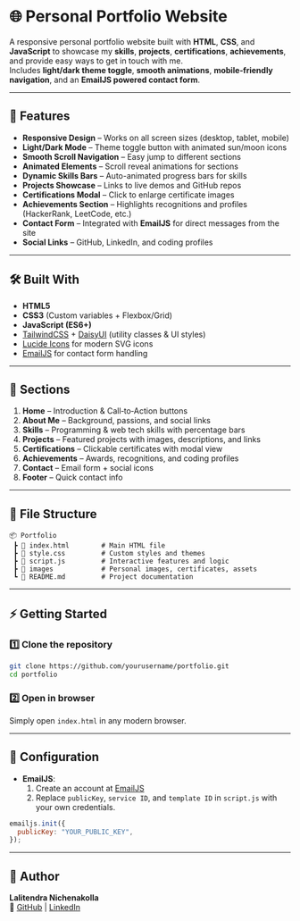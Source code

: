 # 🌐 Personal Portfolio Website

A responsive personal portfolio website built with **HTML**, **CSS**, and **JavaScript** to showcase my **skills**, **projects**, **certifications**, **achievements**, and provide easy ways to get in touch with me.  
Includes **light/dark theme toggle**, **smooth animations**, **mobile‑friendly navigation**, and an **EmailJS powered contact form**.

***

## 🚀 Features

- **Responsive Design** – Works on all screen sizes (desktop, tablet, mobile)
- **Light/Dark Mode** – Theme toggle button with animated sun/moon icons
- **Smooth Scroll Navigation** – Easy jump to different sections
- **Animated Elements** – Scroll reveal animations for sections
- **Dynamic Skills Bars** – Auto-animated progress bars for skills
- **Projects Showcase** – Links to live demos and GitHub repos
- **Certifications Modal** – Click to enlarge certificate images
- **Achievements Section** – Highlights recognitions and profiles (HackerRank, LeetCode, etc.)
- **Contact Form** – Integrated with **EmailJS** for direct messages from the site
- **Social Links** – GitHub, LinkedIn, and coding profiles

***

## 🛠️ Built With

- **HTML5**
- **CSS3** (Custom variables + Flexbox/Grid)
- **JavaScript (ES6+)**
- [TailwindCSS](https://tailwindcss.com/) + [DaisyUI](https://daisyui.com/) (utility classes & UI styles)
- [Lucide Icons](https://lucide.dev/) for modern SVG icons
- [EmailJS](https://www.emailjs.com/) for contact form handling

***

## 📂 Sections

1. **Home** – Introduction & Call‑to‑Action buttons
2. **About Me** – Background, passions, and social links  
3. **Skills** – Programming & web tech skills with percentage bars  
4. **Projects** – Featured projects with images, descriptions, and links  
5. **Certifications** – Clickable certificates with modal view  
6. **Achievements** – Awards, recognitions, and coding profiles  
7. **Contact** – Email form + social icons  
8. **Footer** – Quick contact info

***

## 📂 File Structure

```
📦 Portfolio
 ┣ 📜 index.html        # Main HTML file
 ┣ 📜 style.css         # Custom styles and themes
 ┣ 📜 script.js         # Interactive features and logic
 ┣ 📂 images            # Personal images, certificates, assets
 ┗ 📜 README.md         # Project documentation
```

***

## ⚡ Getting Started

### 1️⃣ Clone the repository
```bash
git clone https://github.com/yourusername/portfolio.git
cd portfolio
```

### 2️⃣ Open in browser
Simply open `index.html` in any modern browser.

***

## 🔧 Configuration

- **EmailJS**:
  1. Create an account at [EmailJS](https://www.emailjs.com/)
  2. Replace `publicKey`, `service ID`, and `template ID` in `script.js` with your own credentials.

```javascript
emailjs.init({
  publicKey: "YOUR_PUBLIC_KEY",
});
```

***

## 👤 Author

**Lalitendra Nichenakolla**  
🔗 [GitHub](https://github.com/LALITHENDRA2004) | [LinkedIn](https://www.linkedin.com/in/lalithendranichenakolla/)  
